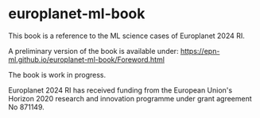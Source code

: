 # europlanet-ml-book
This book is a reference to the ML science cases of Europlanet 2024 RI.

A preliminary version of the book is available under: https://epn-ml.github.io/europlanet-ml-book/Foreword.html

The book is work in progress.

Europlanet 2024 RI has received funding from the European Union's Horizon 2020 research and innovation programme under grant agreement No 871149.

